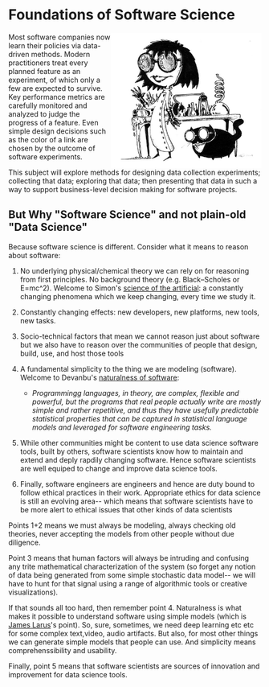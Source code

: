 

# Foundations of Software Science 

<img src="/_img/mad.jpg" align=right width=300>

Most software companies now learn their policies via
data-driven methods. Modern practitioners treat
every planned feature as an experiment, of which
only a few are expected to survive. Key performance
metrics are carefully monitored and analyzed to
judge the progress of a feature. Even simple design
decisions such as the color of a link are chosen by
the outcome of software experiments.

This subject will explore methods for designing data
collection experiments; collecting that data;
exploring that data; then presenting that data in
such a way to support business-level decision making
for software projects.

## But Why "Software Science" and not plain-old "Data Science"

Because software science is different. Consider what it means to reason about software:

1. No underlying physical/chemical theory we can rely on for reasoning from first principles.  No background theory
(e.g. Black–Scholes or E=mc^2). Welcome to Simon's
[science of the artificial](http://courses.washington.edu/thesisd/documents/Kun_Herbert%20Simon_Sciences_of_the_Artificial.pdf): a constantly changing phenomena which we keep changing, every time we study it.

2. Constantly changing effects: new developers, new platforms, new tools, new tasks.

3. Socio-technical factors that mean we cannot reason just about software but we also have to reason over the communities of people that design, build, use, and host those tools

4.   A fundamental simplicity to the thing we are modeling (software). Welcome to Devanbu's [naturalness of software](http://macbeth.cs.ucdavis.edu/natural.pdf):
       - <em> Programmingg languages, in theory, are complex, flexible
and powerful, but the programs that real people
actually write are mostly simple and rather repetitive,
and thus they have usefully predictable statistical properties
that can be captured in statistical language models
and leveraged for software engineering tasks.</em>

5. While other communities might be content to use data science software tools, built by others, software scientists know how
to maintain and extend and deply rapdily changing software. Hence software scientists are well equiped to change and improve
data science tools.

6. Finally, software engineers are engineers and hence are duty bound to follow
ethical practices in their work. Appropriate ethics for data science is still an
evolving area-- which means that software scientists have to be more alert to
  ethical issues that  other kinds of data scientists 

Points 1+2 means we must always be modeling, always
checking old theories,
never accepting the models from other people without due diligence.  

Point 3 means that human factors will always be
intruding and confusing any trite mathematical
characterization of the system (so forget any notion
of data being generated from some simple stochastic
data model-- we will have to hunt for that signal
using a range of algorithmic tools or creative
visualizations).

If that sounds all too hard, then remember
point 4. Naturalness is what makes it possible to
understand software using simple models (which is
[James Larus](https://www.youtube.com/watch?v=kO9OYnkeRTM)'s
point).  So, sure, sometimes, we need deep learning
etc etc for some complex text,video, audio
artifacts. But also, for most other things we can
generate simple models that people can use. And
simplicity means comprehenssibility and usability.
 
Finally, point 5 means that software scientists are
sources of innovation and improvement for data
science tools.
